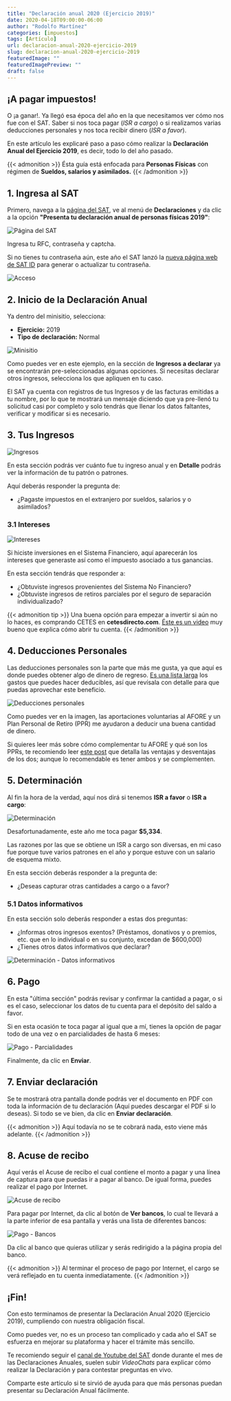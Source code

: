```yaml
---
title: "Declaración anual 2020 (Ejercicio 2019)"
date: 2020-04-18T09:00:00-06:00
author: "Rodolfo Martínez"
categories: [impuestos]
tags: [Artículo]
url: declaracion-anual-2020-ejercicio-2019
slug: declaracion-anual-2020-ejercicio-2019
featuredImage: ""
featuredImagePreview: ""
draft: false
---
```


## ¡A pagar impuestos!

O ¡a ganar!. Ya llegó esa época del año en la que necesitamos ver cómo nos fue con el SAT. Saber si nos toca pagar (_ISR a cargo_) o si realizamos varias deducciones personales y nos toca recibir dinero (_ISR a favor_).

En este artículo les explicaré paso a paso cómo realizar la **Declaración Anual del Ejercicio 2019**, es decir, todo lo del año pasado.

{{< admonition >}}
Ésta guía está enfocada para **Personas Físicas** con régimen de **Sueldos, salarios y asimilados.**
{{< /admonition >}}

## 1. Ingresa al SAT

Primero, navega a la [página del SAT](https://www.sat.gob.mx/home), ve al menú de **Declaraciones** y da clic a la opción **"Presenta tu declaración anual de personas físicas 2019"**:

![Página del SAT](/images/2020-04-18/0.0-SitioWebSAT.png "Página del SAT")

Ingresa tu RFC, contraseña y captcha.

Si no tienes tu contraseña aún, este año el SAT lanzó la [nueva página web de SAT ID](https://satid.sat.gob.mx/) para generar o actualizar tu contraseña.

![Acceso](/images/2020-04-18/0.1-Acceso.png "Acceso")

## 2. Inicio de la Declaración Anual

Ya dentro del minisitio, selecciona:
- **Ejercicio:** 2019
- **Tipo de declaración:** Normal

![Minisitio](/images/2020-04-18/1.0-Minisitio.png "Minisitio")

Como puedes ver en este ejemplo, en la sección de **Ingresos a declarar** ya se encontrarán pre-seleccionadas algunas opciones. Si necesitas declarar otros ingresos, selecciona los que apliquen en tu caso.

El SAT ya cuenta con registros de tus Ingresos y de las facturas emitidas a tu nombre, por lo que te mostrará un mensaje diciendo que ya pre-llenó tu solicitud casi por completo y solo tendrás que llenar los datos faltantes, verificar y modificar si es necesario.

## 3. Tus Ingresos

![Ingresos](/images/2020-04-18/3.0-Ingresos.png "Ingresos")

En esta sección podrás ver cuánto fue tu ingreso anual y en **Detalle** podrás ver la información de tu patrón o patrones.

Aquí deberás responder la pregunta de:
- ¿Pagaste impuestos en el extranjero por sueldos, salarios y o asimilados?

### 3.1 Intereses

![Intereses](/images/2020-04-18/3.1-Ingresos-Intereses.png "Intereses")

Si hiciste inversiones en el Sistema Financiero, aquí aparecerán los intereses que generaste así como el impuesto asociado a tus ganancias.

En esta sección tendrás que responder a:
- ¿Obtuviste ingresos provenientes del Sistema No Financiero?
- ¿Obtuviste ingresos de retiros parciales por el seguro de separación individualizado?

{{< admonition tip >}}
Una buena opción para empezar a invertir si aún no lo haces, es comprando CETES en **cetesdirecto.com**. [Éste es un video](https://www.youtube.com/watch?v=uAx-cOtRT1Q) muy bueno que explica cómo abrir tu cuenta.
{{< /admonition >}}

## 4. Deducciones Personales

Las deducciones personales son la parte que más me gusta, ya que aquí es donde puedes obtener algo de dinero de regreso. [Es una lista larga](https://www.sat.gob.mx/consulta/23972/conoce-las-deducciones-personales) los gastos que puedes hacer deducibles, así que revísala con detalle para que puedas aprovechar este beneficio.

![Deducciones personales](/images/2020-04-18/4.3-DeduccionesPersonales-Retiro.png "Deducciones personales")

Como puedes ver en la imagen, las aportaciones voluntarias al AFORE y un Plan Personal de Retiro (PPR) me ayudaron a deducir una buena cantidad de dinero.

Si quieres leer más sobre cómo complementar tu AFORE y qué son los PPRs, te recomiendo leer [este post](https://www.pequenocerdocapitalista.com/el-retiro-nos-alcance/) que detalla las ventajas y desventajas de los dos; aunque lo recomendable es tener ambos y se complementen.

## 5. Determinación

Al fin la hora de la verdad, aquí nos dirá si tenemos **ISR a favor** o **ISR a cargo**:

![Determinación](/images/2020-04-18/5.0-Determinación.png "Determinación")

Desafortunadamente, este año me toca pagar **$5,334**.

Las razones por las que se obtiene un ISR a cargo son diversas, en mi caso fue porque tuve varios patrones en el año y porque estuve con un salario de esquema mixto.

En esta sección deberás responder a la pregunta de:
- ¿Deseas capturar otras cantidades a cargo o a favor?

### 5.1 Datos informativos

En esta sección solo deberás responder a estas dos preguntas:
- ¿Informas otros ingresos exentos? (Préstamos, donativos y o premios, etc. que en lo individual o en su conjunto, excedan de $600,000)
- ¿Tienes otros datos informativos que declarar?

![Determinación - Datos informativos](/images/2020-04-18/5.2-Determinación-DatosInformativos.png "Determinación - Datos informativos")

## 6. Pago

En esta "última sección" podrás revisar y confirmar la cantidad a pagar, o si es el caso, seleccionar los datos de tu cuenta para el depósito del saldo a favor.

Si en esta ocasión te toca pagar al igual que a mí, tienes la opción de pagar todo de una vez o en parcialidades de hasta 6 meses:

![Pago - Parcialidades](/images/2020-04-18/6.2-Pago-OpciónParcialidades-Ejemplo.png "Pago - Parcialidades")

Finalmente, da clic en **Enviar**.

## 7. Enviar declaración

Se te mostrará otra pantalla donde podrás ver el documento en PDF con toda la información de tu declaración (Aquí puedes descargar el PDF si lo deseas). Si todo se ve bien, da clic en **Enviar declaración**.

{{< admonition >}}
Aquí todavía no se te cobrará nada, esto viene más adelante.
{{< /admonition >}}


## 8. Acuse de recibo

Aquí verás el Acuse de recibo el cual contiene el monto a pagar y una línea de captura para que puedas ir a pagar al banco. De igual forma, puedes realizar el pago por Internet.

![Acuse de recibo](/images/2020-04-18/8.0-Acuse.png "Acuse de recibo")

Para pagar por Internet, da clic al botón de **Ver bancos**, lo cual te llevará a la parte inferior de esa pantalla y verás una lista de diferentes bancos:

![Pago - Bancos](/images/2020-04-18/8.1-Acuse-BotónVerBancos.png "Pago - Bancos")

Da clic al banco que quieras utilizar y serás redirigido a la página propia del banco.

{{< admonition >}}
Al terminar el proceso de pago por Internet, el cargo se verá reflejado en tu cuenta inmediatamente.
{{< /admonition >}}

## ¡Fin!

Con esto terminamos de presentar la Declaración Anual 2020 (Ejercicio 2019), cumpliendo con nuestra obligación fiscal.

Como puedes ver, no es un proceso tan complicado y cada año el SAT se esfuerza en mejorar su plataforma y hacer el trámite más sencillo.

Te recomiendo seguir el [canal de Youtube del SAT](https://www.youtube.com/user/satmx) donde durante el mes de las Declaraciones Anuales, suelen subir _VideoChats_ para explicar cómo realizar la Declaración y para contestar preguntas en vivo.

Comparte este artículo si te sirvió de ayuda para que más personas puedan presentar su Declaración Anual fácilmente.

<!-- Si tienes alguna duda o pregunta, escríbela en la parte inferior de comentarios y la responderé. -->
